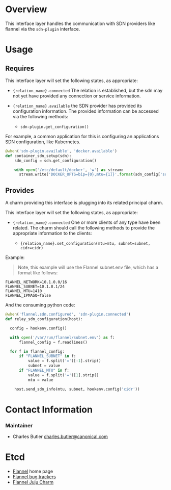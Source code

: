 # Overview

This interface layer handles the communication with SDN providers like flannel via the `sdn-plugin` interface.

# Usage

## Requires

This interface layer will set the following states, as appropriate:

  * `{relation_name}.connected` The relation is established, but the sdn
    may not yet have provided any connection or service information.

  * `{relation_name}.available` the SDN provider has provided its
    configuration information.
    The provided information can be accessed via the following methods:
      * `sdn-plugin.get_configuration()`



For example, a common application for this is configuring an applications
SDN configuration, like Kubernetes.

```python
@when('sdn-plugin.available', 'docker.available')
def container_sdn_setup(sdn):
    sdn_config = sdn.get_configuration()

    with open('/etc/default/docker', 'w') as stream:
      stream.write('DOCKER_OPTS=bip={0},mtu={1]}'.format(sdn_config['subnet'], sdn_config['mtu']))

```


## Provides

A charm providing this interface is plugging into its related principal charm.

This interface layer will set the following states, as appropriate:

  * `{relation_name}.connected` One or more clients of any type have
    been related. The charm should call the following methods to provide the
    appropriate information to the clients:

    * `{relation_name}.set_configuration(mtu=mtu, subnet=subnet, cidr=cidr)`

Example:

> Note, this example will use the Flannel subnet.env file, which has a format like follows:

```shell
FLANNEL_NETWORK=10.1.0.0/16
FLANNEL_SUBNET=10.1.8.1/24
FLANNEL_MTU=1410
FLANNEL_IPMASQ=false
```

And the consuming python code:

```python
@when('flannel.sdn.configured', 'sdn-plugin.connected')
def relay_sdn_configuration(host):

  config = hookenv.config()

  with open('/var/run/flannel/subnet.env') as f:
      flannel_config = f.readlines()

  for f in flannel_config:
      if "FLANNEL_SUBNET" in f:
          value = f.split('=')[-1].strip()
          subnet = value
      if "FLANNEL_MTU" in f:
          value = f.split('=')[1].strip()
          mtu = value

    host.send_sdn_info(mtu, subnet, hookenv.config('cidr'))
```


# Contact Information

### Maintainer
- Charles Butler <charles.butler@canonical.com>


# Etcd

- [Flannel](https://coreos.com/flannel/docs/latest/) home page
- [Flannel bug trackers](https://github.com/coreos/flannel/issues)
- [Flannel Juju Charm](http://jujucharms.com/?text=flannel)
